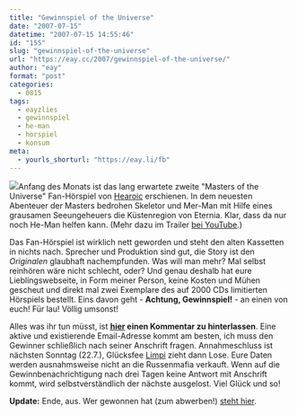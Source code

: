 ```yaml
---
title: "Gewinnspiel of the Universe"
date: "2007-07-15"
datetime: "2007-07-15 14:55:46"
id: "155"
slug: "gewinnspiel-of-the-universe"
url: "https://eay.cc/2007/gewinnspiel-of-the-universe/"
author: "eay"
format: "post"
categories:
  - 0815
tags:
  - eayzlies
  - gewinnspiel
  - he-man
  - horspiel
  - konsum
meta:
  - yourls_shorturl: "https://eay.li/fb"
---
```


![](/uploads/2007/motucd.jpg)Anfang des Monats ist das lang erwartete zweite "Masters of the Universe" Fan-Hörspiel von [Hearoic](http://www.hearoic.de/) erschienen. In dem neuesten Abenteuer der Masters bedrohen Skeletor und Mer-Man mit Hilfe eines grausamen Seeungeheuers die Küstenregion von Eternia. Klar, dass da nur noch He-Man helfen kann. (Mehr dazu im Trailer [bei YouTube](http://www.youtube.com/watch?v=Za_7hzdTXwE).)

Das Fan-Hörspiel ist wirklich nett geworden und steht den alten Kassetten in nichts nach. Sprecher und Produktion sind gut, die Story ist den _Originalen_ glaubhaft nachempfunden. Was will man mehr? Mal selbst reinhören wäre nicht schlecht, oder? Und genau deshalb hat eure Lieblingswebseite, in Form meiner Person, keine Kosten und Mühen gescheut und direkt mal zwei Exemplare des auf 2000 CDs limitierten Hörspiels bestellt. Eins davon geht - **Achtung, Gewinnspiel!** - an einen von euch! Für lau! Völlig umsonst!

Alles was ihr tun müsst, ist **[hier](//eay.cc/2007/gewinnspiel-of-the-universe/) einen Kommentar zu hinterlassen**. Eine aktive und existierende Email-Adresse kommt am besten, ich muss den Gewinner schließlich nach seiner Anschrift fragen. Annahmeschluss ist nächsten Sonntag (22.7.), Glücksfee [Limpi](http://spaetz.eayz.net/) zieht dann Lose. Eure Daten werden ausnahmsweise nicht an die Russenmafia verkauft. Wenn auf die Gewinnbenachrichtigung nach drei Tagen keine Antwort mit Anschrift kommt, wird selbstverständlich der nächste ausgelost. Viel Glück und so!

**Update:** Ende, aus. Wer gewonnen hat (zum abwerben!) [steht hier](//eay.cc/2007/meister-des-universums/).

